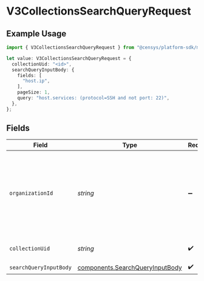 # V3CollectionsSearchQueryRequest

## Example Usage

```typescript
import { V3CollectionsSearchQueryRequest } from "@censys/platform-sdk/models/operations";

let value: V3CollectionsSearchQueryRequest = {
  collectionUid: "<id>",
  searchQueryInputBody: {
    fields: [
      "host.ip",
    ],
    pageSize: 1,
    query: "host.services: (protocol=SSH and not port: 22)",
  },
};
```

## Fields

| Field                                                                                                                                                                                              | Type                                                                                                                                                                                               | Required                                                                                                                                                                                           | Description                                                                                                                                                                                        |
| -------------------------------------------------------------------------------------------------------------------------------------------------------------------------------------------------- | -------------------------------------------------------------------------------------------------------------------------------------------------------------------------------------------------- | -------------------------------------------------------------------------------------------------------------------------------------------------------------------------------------------------- | -------------------------------------------------------------------------------------------------------------------------------------------------------------------------------------------------- |
| `organizationId`                                                                                                                                                                                   | *string*                                                                                                                                                                                           | :heavy_minus_sign:                                                                                                                                                                                 | The ID of a Censys organization to associate the request with. See the [Getting Started docs](https://docs.censys.com/reference/get-started#step-3-set-your-organization-id) for more information. |
| `collectionUid`                                                                                                                                                                                    | *string*                                                                                                                                                                                           | :heavy_check_mark:                                                                                                                                                                                 | The UID for the collection                                                                                                                                                                         |
| `searchQueryInputBody`                                                                                                                                                                             | [components.SearchQueryInputBody](../../models/components/searchqueryinputbody.md)                                                                                                                 | :heavy_check_mark:                                                                                                                                                                                 | N/A                                                                                                                                                                                                |